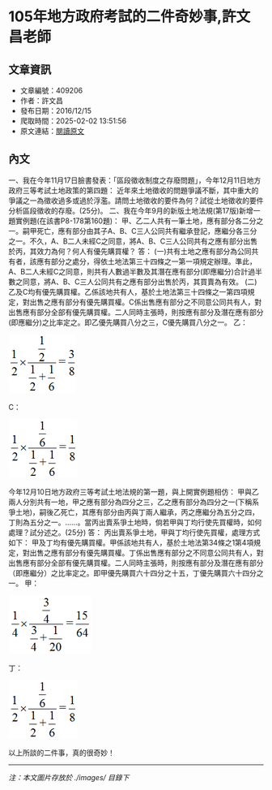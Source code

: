 # 105年地方政府考試的二件奇妙事,許文昌老師

## 文章資訊
- 文章編號：409206
- 作者：許文昌
- 發布日期：2016/12/15
- 爬取時間：2025-02-02 13:51:56
- 原文連結：[閱讀原文](https://real-estate.get.com.tw/Columns/detail.aspx?no=409206)

## 內文
一、我在今年11月17日臉書發表：「區段徵收制度之存廢問題」，今年12月11日地方政府三等考試土地政策的第四題：
近年來土地徵收的問題爭議不斷，其中重大的爭議之一為徵收過多或過於浮濫。請問土地徵收的要件為何？試從土地徵收的要件分析區段徵收的存廢。(25分)。
二、我在今年9月的新版土地法規(第17版)新增一題實例題(在該書P8-178第160題)：
甲、乙二人共有一筆土地，應有部分各二分之一。嗣甲死亡，應有部分由其子A、B、C三人公同共有繼承登記，應繼分各三分之一。不久，A、B二人未經C之同意，將A、B、C三人公同共有之應有部分出售於丙，其效力為何？何人有優先購買權？
答：
(一)共有土地之應有部分為公同共有者，該應有部分之處分，得依土地法第三十四條之一第一項規定辦理。準此，A、B二人未經C之同意，則共有人數過半數及其潛在應有部分(即應繼分)合計過半數之同意，將A、B、C三人公同共有之應有部分出售於丙，其買賣為有效。
(二)乙及C均有優先購買權。乙係該地共有人，基於土地法第三十四條之一第四項規定，對出售之應有部分有優先購買權。C係出售應有部分之不同意公同共有人，對出售應有部分全部有優先購買權。二人同時主張時，則按應有部分及潛在應有部分(即應繼分)之比率定之。即乙優先購買八分之三，C優先購買八分之一。
乙：

![圖片](./images/409206_3d713b87a72ef957902e5035efddbb91.png)

C：

![圖片](./images/409206_a1b68770d5130fb23456c206d3ae912d.png)

今年12月10日地方政府三等考試土地法規的第一題，與上開實例題相仿：
甲與乙兩人分別共有一地，甲之應有部分為四分之三，乙之應有部分為四分之一(下稱系爭土地)，嗣後乙死亡，其應有部分由丙與丁兩人繼承，丙之應繼分為五分之四，丁則為五分之一。……。當丙出賣系爭土地時，倘若甲與丁均行使先買權時，如何處理？試分述之。(25分)
答：
丙出賣系爭土地，甲與丁均行使先買權，處理方式如下：
甲及丁均有優先購買權。甲係該地共有人，基於土地法第34條之1第4項規定，對出售之應有部分有優先購買權。丁係出售應有部分之不同意公同共有人，對出售應有部分全部有優先購買權。二人同時主張時，則按應有部分及潛在應有部分（即應繼分）之比率定之。即甲優先購買六十四分之十五，丁優先購買六十四分之一。
甲：

![圖片](./images/409206_cd8734b0902969516b66a3c788c19895.png)

丁：

![圖片](./images/409206_a1b68770d5130fb23456c206d3ae912d.png)

以上所談的二件事，真的很奇妙！

---
*注：本文圖片存放於 ./images/ 目錄下*
